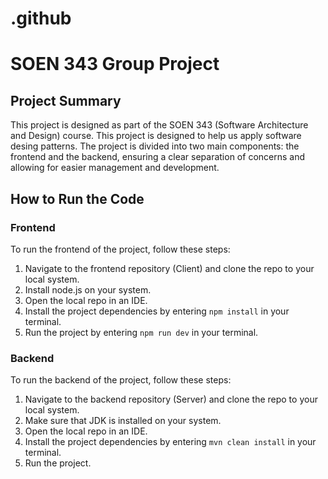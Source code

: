 # .github

# SOEN 343 Group Project

## Project Summary

This project is designed as part of the SOEN 343 (Software Architecture and Design) course. This project is designed to help us apply software desing patterns. The project is divided into two main components: the frontend and the backend, ensuring a clear separation of concerns and allowing for easier management and development.

## How to Run the Code

### Frontend

To run the frontend of the project, follow these steps:

1. Navigate to the frontend repository (Client) and clone the repo to your local system.
2. Install node.js on your system.
3. Open the local repo in an IDE.
4. Install the project dependencies by entering `npm install` in your terminal.
5. Run the project by entering `npm run dev` in your terminal.

### Backend

To run the backend of the project, follow these steps:

1. Navigate to the backend repository (Server) and clone the repo to your local system.
2. Make sure that JDK is installed on your system.
3. Open the local repo in an IDE.
4. Install the project dependencies by entering `mvn clean install` in your terminal.
5. Run the project.
